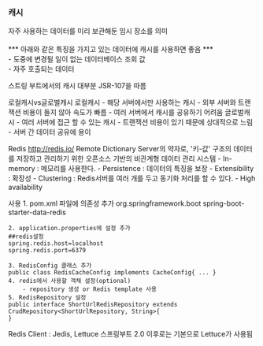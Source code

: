 ### 캐시
자주 사용하는 데이터를 미리 보관해둔 임시 장소를 의미
<br></br>
*** 아래와 같은 특징을 가지고 있는 데이터에 캐시를 사용하면 좋음 ***  
	- 도중에 변경될 일이 없는 데이터베이스 조회 값  
	- 자주 호출되는 데이터  

스트링 부트에서의 캐시
대부분 JSR-107을 따름


로컬캐시vs글로벌캐시
로컬캐시
	- 해당 서버에서만 사용하는 캐시
	- 외부 서버와 트랜잭션 비용이 들지 않아 속도가 빠름
	- 여러 서버에서 캐시를 공유하기 어려움
글로벌캐시
	- 여러 서버에 접근 할 수 있는 캐시
	- 트랜잭션 비용이 있기 때문에 상대적으로 느림
	- 서버 간 데이터 공유에 용이

Redis
http://redis.io/
Remote Dictionary Server의 약자로, '키-값' 구조의 데이터를 저장하고 관리하기 위한 오픈소스 기반의 비관계형 데이터 관리 시스템
	- In-memory : 메모리를 사용한다.
	- Persistence : 데이터의 특징을 보장
	- Extensibility : 확장성
	- Clustering : Redis서버를 여러 개를 두고 동기화 처리를 할 수 있다. 
	- High availability

사용
	1. pom.xml 파일에 의존성 추가
	<dependency>
		<groupId>org.springframework.boot</groupId>
		<artifactId>spring-boot-starter-data-redis</artifactId>
	</dependency>
	
	2. application.properties에 설정 추가
	##redis설정
	spring.redis.host=localhost
	spring.redis.port=6379
	
	3. RedisConfig 클래스 추가
	public class RedisCacheConfig implements CacheConfig{ ... }
	4. redis에서 사용할 객체 설정(optional)
		- repository 생성 or Redis template 사용
	5. RedisRepository 설정
	public interface ShortUrlRedisRepository extends CrudRepository<ShortUrlRepository, String>{
	}

Redis Client : Jedis, Lettuce
스프링부트 2.0 이후로는 기본으로 Lettuce가 사용됨


